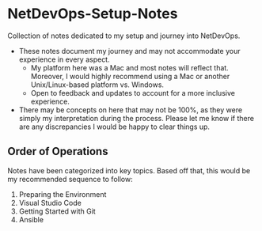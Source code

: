 # NetDevOps-Setup-Notes

Collection of notes dedicated to my setup and journey into NetDevOps.

- These notes document my journey and may not accommodate your experience in every aspect.
  - My platform here was a Mac and most notes will reflect that. Moreover, I would highly recommend using a Mac or another Unix/Linux-based platform vs. Windows.
  - Open to feedback and updates to account for a more inclusive experience.
- There may be concepts on here that may not be 100%, as they were simply my interpretation during the process. Please let me know if there are any discrepancies I would be happy to clear things up.

## Order of Operations

Notes have been categorized into key topics. Based off that, this would be my recommended sequence to follow:

1. Preparing the Environment
2. Visual Studio Code
3. Getting Started with Git
4. Ansible
